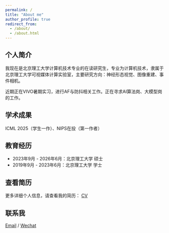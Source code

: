 ```yaml
---
permalink: /
title: "About me"
author_profile: true
redirect_from: 
  - /about/
  - /about.html
---
```


##  个人简介  
我现在是北京理工大学计算机技术专业的在读研究生，专业为计算机技术，隶属于北京理工大学可视媒体计算实验室，主要研究方向：神经形态视觉、图像重建、事件相机。

近期正在VIVO暑期实习，进行AF与防抖相关工作。正在寻求AI算法岗、大模型岗的工作。

##  学术成果
ICML 2025（学生一作）、NIPS在投（第一作者）

##  教育经历

- 2023年9月 - 2026年6月：北京理工大学 硕士
- 2019年9月 - 2023年6月：北京理工大学 学士


##  查看简历
更多详细个人信息，请查看我的简历： [CV](maxiantao.com/assets/CV.pdf)


##  联系我
[Email](mailto:xiantaoma@bit.edu.cn) / [Wechat](maxiantao.com/_pages/wechat.jpg) 
